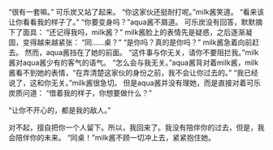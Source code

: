 “很有一套嘛。”
可乐炭又站了起来。
“你这家伙还挺耐打呢。”milk酱笑道。
“看来该让你看看我的样子了。”
“你要变身吗？”aqua酱不屑道。
可乐炭没有回答，默默摘下了面具：
“还记得我吗，milk酱？”
milk酱脸上的表情先是疑惑，之后逐渐凝固，变得越来越紧张：
“同……桌？”
“是你吗？真的是你吗？”
milk酱急着向前赶去。
然而，aqua酱挡在了她的前面。
“这件事与你无关，请你不要阻拦我。”milk酱对aqua酱少有的客气的语气。
“怎么会与我无关。”aqua酱背对着milk酱，milk酱看不到她的表情，“在弄清楚这家伙的身份之前，我不会让你过去的。”
“我已经说了，这和你无关。”milk酱很急切。
但是aqua酱并没有理她，而是直接对着可乐炭质问道：
“借着我的样子，你想要做什么？”

“让你不开心的，都是我的敌人。”

对不起，擅自把你一个人留下。所以，我回来了。我没有陪伴你的过去，但是，我会陪伴你的未来。
“同桌！”milk酱不顾一切冲上去，紧紧抱住她。